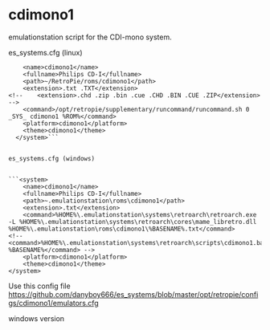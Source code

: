 # cdimono1

emulationstation script for the CDI-mono system.

es_systems.cfg (linux)

```<system>
    <name>cdimono1</name>
    <fullname>Philips CD-I</fullname>
    <path>~/RetroPie/roms/cdimono1</path>
    <extension>.txt .TXT</extension>
<!--    <extension>.chd .zip .bin .cue .CHD .BIN .CUE .ZIP</extension> -->
    <command>/opt/retropie/supplementary/runcommand/runcommand.sh 0 _SYS_ cdimono1 %ROM%</command>
    <platform>cdimono1</platform>
    <theme>cdimono1</theme>
  </system>```
  

es_systems.cfg (windows)


```<system>
    <name>cdimono1</name>
    <fullname>Philips CD-I</fullname>
    <path>~.emulationstation\roms\cdimono1</path>
	<extension>.txt</extension>
	<command>%HOME%\.emulationstation\systems\retroarch\retroarch.exe -L %HOME%\.emulationstation\systems\retroarch\cores\mame_libretro.dll %HOME%\.emulationstation\roms\cdimono1\%BASENAME%.txt</command>
<!--	<command>%HOME%\.emulationstation\systems\retroarch\scripts\cdimono1.bat %BASENAME%</command> -->
    <platform>cdimono1</platform>
    <theme>cdimono1</theme>
</system>
```

Use this config file https://github.com/danyboy666/es_systems/blob/master/opt/retropie/configs/cdimono1/emulators.cfg

windows version
